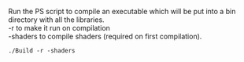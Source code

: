 Run the PS script to compile an executable which will be put into a bin directory with all the libraries.  
-r to make it run on compilation  
-shaders to compile shaders (required on first compilation).  

`./Build -r -shaders`
